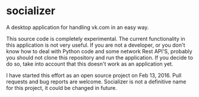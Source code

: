 # socializer 

A desktop application for handling vk.com in an easy way.

This source code is completely experimental. The current functionality in this application is not very useful. If you are not a developer, or you don't know how to deal with Python code and some network Rest API'S, probably you should not clone this repository and run the application. If you decide to do so, take into account that this doesn't work as an application yet.

I have started this effort as an open source  project on Feb 13, 2016. Pull requests and bug reports are welcome. Socializer is not a definitive name for this project, it could be changed in future.